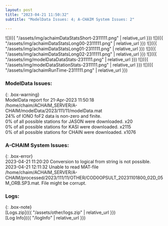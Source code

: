 ```yaml
---
layout: post
title: "2023-04-21 11:50:32"
subtitle: "ModelData Issues: 4; A-CHAIM System Issues: 2"

---
```


![]({{ "/assets/img/achaimDataStatsShort-2311111.png" | relative_url }})
![]({{ "/assets/img/achaimDataStatsLong00-2311111.png" | relative_url }})
![]({{ "/assets/img/achaimDataStatsLong01-2311111.png" | relative_url }})
![]({{ "/assets/img/achaimDataStatsLong02-2311111.png" | relative_url }})
![]({{ "/assets/img/modelDataDataStats-2311111.png" | relative_url }})
![]({{ "/assets/img/modelDataStationStats-2311111.png" | relative_url }})
![]({{ "/assets/img/achaimRunTime-2311111.png" | relative_url }})


### ModelData Issues:  
  
{: .box-warning}  
 ModelData report for 21-Apr-2023 11:50:18   
 /home/chaim/ACHAIM_SERVER/A-CHAIM/modelData/2023/111/11/modelData.mat   
 24% of IONO foF2 data is non-zero and finite.   
 0% of all possible stations for JASON were downloaded. x20   
 0% of all possible stations for KASI were downloaded. x2115   
 0% of all possible stations for CHAIN were downloaded. x1076   
  
### A-CHAIM System Issues:  
  
{: .box-error}  
2023-04-21 11:20:20 Conversion to logical from string is not possible.  
2023-04-21 12:11:32 Unable to read MAT-file /home/chaim/ACHAIM_SERVER/A-CHAIM/processed/2023/111/11/OTHER/COD0OPSULT_20231101800_02D_05M_ORB.SP3.mat. File might be corrupt.  

### Logs:  
  
{: .box-note}  
[Logs.zip]({{ "/assets/other/logs.zip" | relative_url }})  
[Log Info]({{ "/logInfo" | relative_url }})  
